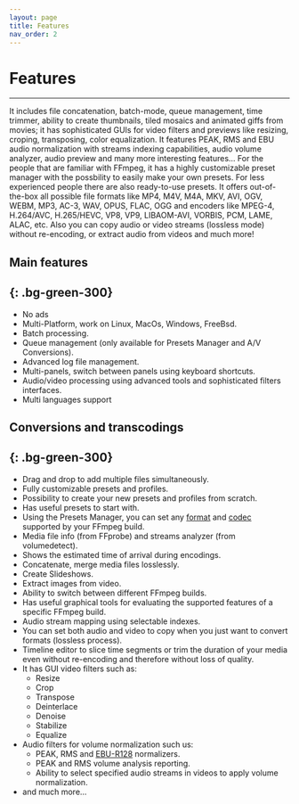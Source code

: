 ```yaml
---
layout: page
title: Features
nav_order: 2
---
```

# Features
---

It includes file concatenation, batch-mode, queue management, time trimmer, 
ability to create thumbnails, tiled mosaics and animated giffs from movies; 
it has sophisticated GUIs for video filters and previews like resizing, 
croping, transposing, color equalization. It features PEAK, RMS and EBU audio 
normalization with streams indexing capabilities, audio volume analyzer, 
audio preview and many more interesting features… 
For the people that are familiar with FFmpeg, it has a highly customizable 
preset manager with the possbility to easily make your own presets. For less 
experienced people there are also ready-to-use presets. 
It offers out-of-the-box all possible 
file formats like MP4, M4V, M4A, MKV, AVI, OGV, WEBM, MP3, AC-3, WAV, OPUS, 
FLAC, OGG and encoders like MPEG-4, H.264/AVC, H.265/HEVC, VP8, VP9, 
LIBAOM-AVI, VORBIS, PCM, LAME, ALAC, etc. Also you can copy audio or video 
 streams (lossless mode) without re-encoding, or extract audio from videos and 
 much more!

## Main features
{: .bg-green-300}
---
- No ads
- Multi-Platform, work on Linux, MacOs, Windows, FreeBsd.
- Batch processing.
- Queue management (only available for Presets Manager and A/V Conversions).
- Advanced log file management.
- Multi-panels, switch between panels using keyboard shortcuts.
- Audio/video processing using advanced tools and sophisticated filters interfaces.
- Multi languages support


## Conversions and transcodings
{: .bg-green-300}
---
- Drag and drop to add multiple files simultaneously.
- Fully customizable presets and profiles.
- Possibility to create your new presets and profiles from scratch.
- Has useful presets to start with.
- Using the Presets Manager, you can set any [format](https://ffmpeg.org/ffmpeg-formats.html) and [codec](https://ffmpeg.org/ffmpeg-codecs.html) supported by your FFmpeg build.
- Media file info (from FFprobe) and streams analyzer (from volumedetect).
- Shows the estimated time of arrival during encodings.
- Concatenate, merge media files losslessly.
- Create Slideshows.
- Extract images from video.
- Ability to switch between different FFmpeg builds.
- Has useful graphical tools for evaluating the supported features of a specific FFmpeg build.
- Audio stream mapping using selectable indexes.
- You can set both audio and video to copy when you just want to convert formats (lossless process).
- Timeline editor to slice time segments or trim the duration of your media even 
without re-encoding and therefore without loss of quality.
- It has GUI video filters such as:
    - Resize
    - Crop
    - Transpose
    - Deinterlace
    - Denoise
    - Stabilize
    - Equalize
- Audio filters for volume normalization such us:
    - PEAK, RMS and [EBU-R128](http://ffmpeg.org/ffmpeg-filters.html#loudnorm) normalizers.
    - PEAK and RMS volume analysis reporting.
    - Ability to select specified audio streams in videos to apply volume normalization.
- and much more...
